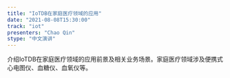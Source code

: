 ```yaml
---
title: "IoTDB在家庭医疗领域的应用"
date: "2021-08-08T15:30:00" 
track: "iot"
presenters: "Chao Qin"
stype: "中文演讲"
---
```

介绍IoTDB在家庭医疗领域的应用前景及相关业务场景。家庭医疗领域涉及便携式心电图仪、血糖仪、血氧仪等。
